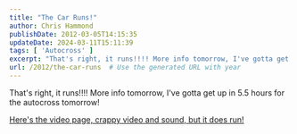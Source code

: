 ```yaml
---
title: "The Car Runs!"
author: Chris Hammond
publishDate: 2012-03-05T14:15:35
updateDate: 2024-03-11T15:11:39
tags: [ 'Autocross' ]
excerpt: "That's right, it runs!!!! More info tomorrow, I've gotta get up in 5.5 hours for the autocross tomorrow! Here's the video page, crappy video and sound, but it does..."
url: /2012/the-car-runs  # Use the generated URL with year
---
```

<p>That's right, it runs!!!! More info tomorrow, I've gotta get up in 5.5 hours for the autocross tomorrow!</p> <p><a href="https://www.project240z.com/tabid/54/itemid/30/The-Motor-Runs.aspx">Here's the video page, crappy video and sound, but it does run!</a></p> <p>&nbsp;</p>

